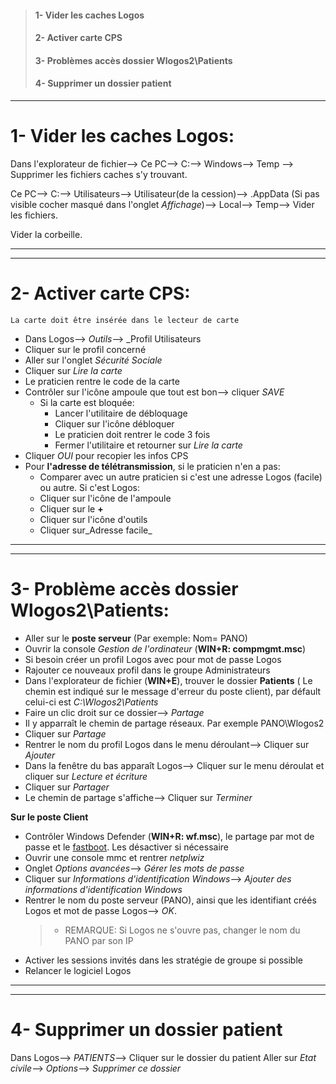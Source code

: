 >#### 1- Vider les caches Logos
>#### 2- Activer carte CPS
>#### 3- Problèmes accès dossier Wlogos2\Patients
>#### 4- Supprimer un dossier patient
___________________

# 1- Vider les caches Logos:

Dans l'explorateur de fichier--> Ce PC--> C:\--> Windows--> Temp --> Supprimer les fichiers caches s'y trouvant.  

Ce PC--> C:\--> Utilisateurs--> Utilisateur(de la cession)--> .AppData (Si pas visible cocher masqué dans l'onglet _Affichage_)--> Local--> Temp--> Vider les fichiers.  

Vider la corbeille.
_____________________
_____________________

# 2- Activer carte CPS:

`La carte doit être insérée dans le lecteur de carte`

- Dans Logos--> _Outils_--> _Profil Utilisateurs
- Cliquer sur le profil concerné
- Aller sur l'onglet _Sécurité Sociale_
- Cliquer sur _Lire la carte_
- Le praticien rentre le code de la carte
- Contrôler sur l'icône ampoule que tout est bon--> cliquer _SAVE_
    - Si la carte est bloquée:
        - Lancer l'utilitaire de débloquage
        - Cliquer sur l'icône débloquer
        - Le praticien doit rentrer le code 3 fois
        - Fermer l'utilitaire et retourner sur _Lire la carte_
- Cliquer _OUI_ pour recopier les infos CPS
- Pour **l'adresse de télétransmission**, si le praticien n'en a pas:
    - Comparer avec un autre praticien si c'est une adresse Logos (facile) ou autre. Si c'est Logos:
    - Cliquer sur l'icône de l'ampoule
    - Cliquer sur le **+**
    - Cliquer sur l'icône d'outils
    - Cliquer sur_Adresse facile_
___________________________________________
___________________________________________

# 3- Problème accès dossier Wlogos2\Patients:

- Aller sur le **poste serveur** (Par exemple: Nom= PANO)
- Ouvrir la console _Gestion de l'ordinateur_ (**WIN+R: compmgmt.msc**)
- Si besoin créer un profil Logos avec pour mot de passe Logos
- Rajouter ce nouveaux profil dans le groupe Administrateurs
- Dans l'explorateur de fichier (**WIN+E**), trouver le dossier **Patients** ( Le chemin est indiqué sur le message d'erreur du poste client), par défault celui-ci est _C:\Wlogos2\Patients_
- Faire un clic droit sur ce dossier--> _Partage_
- Il y apparraît le chemin de partage réseaux. Par exemple PANO\Wlogos2
- Cliquer sur _Partage_
- Rentrer le nom du profil Logos dans le menu déroulant--> Cliquer sur _Ajouter_
- Dans la fenêtre du bas apparaît Logos--> Cliquer sur le menu déroulat et cliquer sur _Lecture et écriture_
- Cliquer sur _Partager_
- Le chemin de partage s'affiche--> Cliquer sur _Terminer_

**Sur le poste Client**
- Contrôler Windows Defender (**WIN+R: wf.msc**), le partage par mot de passe et le [fastboot](https://github.com/Bilal-Aldimashq/Notes/blob/main/MIE/Manips%20et%20commandes.md#1--fastboot-1). Les désactiver si nécessaire
- Ouvrir une console mmc et rentrer _netplwiz_
- Onglet _Options avancées_--> _Gérer les mots de passe_
- Cliquer sur _Informations d'identification Windows_--> _Ajouter des informations d'identification Windows_
- Rentrer le nom du poste serveur (PANO), ainsi que les identifiant créés Logos et mot de passe Logos--> _OK_.  
    >- REMARQUE: Si Logos ne s'ouvre pas, changer le nom du PANO par son IP
- Activer les sessions invités dans les stratégie de groupe si possible
- Relancer le logiciel Logos
_____________________
_____________________

# 4- Supprimer un dossier patient
Dans Logos--> _PATIENTS_--> Cliquer sur le dossier du patient
Aller sur _Etat civile_--> _Options_--> _Supprimer ce dossier_

